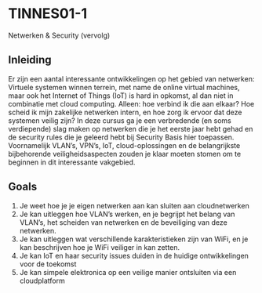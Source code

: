 # TINNES01-1
Netwerken &amp; Security (vervolg)

## Inleiding
Er zijn een aantal interessante ontwikkelingen op het gebied van netwerken: Virtuele systemen winnen terrein,
met name de online virtual machines, maar ook het Internet of Things (IoT) is hard in opkomst, al dan niet in
combinatie met cloud computing. Alleen: hoe verbind ik die aan elkaar? Hoe scheid ik mijn zakelijke netwerken
intern, en hoe zorg ik ervoor dat deze systemen veilig zijn?
In deze cursus ga je een verbredende (en soms verdiepende) slag maken op netwerken die je het eerste jaar
hebt gehad en de security rules die je geleerd hebt bij Security Basis hier toepassen.
Voornamelijk VLAN’s, VPN’s, IoT, cloud-oplossingen en de belangrijkste bijbehorende veiligheidsaspecten
zouden je klaar moeten stomen om te beginnen in dit interessante vakgebied.

## Goals

1. Je weet hoe je je eigen netwerken aan kan sluiten aan cloudnetwerken
2. Je kan uitleggen hoe VLAN’s werken, en je begrijpt het belang van
VLAN’s, het scheiden van netwerken en de beveiliging van deze
netwerken.
3. Je kan uitleggen wat verschillende karakteristieken zijn van WiFi, en je
kan beschrijven hoe je WiFi veiliger in kan zetten.
4. Je kan IoT en haar security issues duiden in de huidige ontwikkelingen
voor de toekomst
5. Je kan simpele elektronica op een veilige manier ontsluiten via een
cloudplatform
